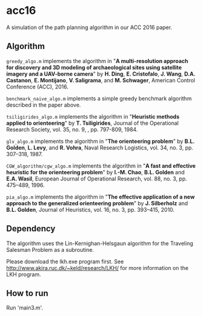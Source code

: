# acc16
A simulation of the path planning algorithm in our ACC 2016 paper.

## Algorithm
`greedy_algo.m` implements the algorithm in "**A multi-resolution approach for discovery and 3D modeling of archaeological sites using satellite imagery and a UAV-borne camera**" by **H. Ding**, **E. Cristofalo**, **J. Wang**, **D.A. Castanon**, **E. Montijano**, **V. Saligrama**, and **M. Schwager**, American Control Conference (ACC), 2016.

`benchmark_naive_algo.m` implements a simple greedy benchmark algorithm described in the paper above.

`tsiligirides_algo.m` implements the algorithm in "**Heuristic methods applied to orienteering**" by **T. Tsiligirides**, Journal of the Operational Research Society, vol. 35, no. 9, , pp. 797-809, 1984.

`glv_algo.m` implements the algorithm in "**The orienteering problem**" by **B.L. Golden**, **L. Levy**, and **R. Vohra**, Naval Research Logistics, vol. 34, no. 3, pp. 307–318, 1987.

`CGW_algorithm/cgw_algo.m` implements the algorithm in "**A fast and effective heuristic for the orienteering problem**" by **I.-M. Chao**, **B.L. Golden** and **E.A. Wasil**, European Journal of Operational Research, vol. 88, no. 3, pp. 475–489, 1996.

`pia_algo.m` implements the algorithm in "**The effective application of a new approach to the generalized orienteering problem**" by **J. Silberholz** and **B.L. Golden**, Journal of Heuristics, vol. 16, no. 3, pp. 393–415, 2010.

## Dependency
The algorithm uses the Lin-Kernighan-Helsgaun algorithm for the Traveling Salesman Problem as a subroutine. 

Please download the lkh.exe program first. See http://www.akira.ruc.dk/~keld/research/LKH/ for more information on the LKH program.

## How to run
Run 'main3.m'.
